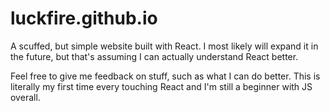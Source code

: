 # luckfire.github.io
A scuffed, but simple website built with React. I most likely will expand it in the future, but that's assuming I can actually understand React better.

Feel free to give me feedback on stuff, such as what I can do better. This is literally my first time every touching React and I'm still a beginner with JS overall.